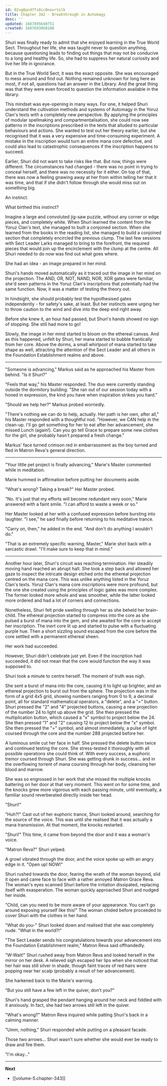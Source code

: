 ```yaml
---
id: 02vg0pnd7fs8ic0novrtolk
title: Chapter 342 - Breakthrough in Automagy
desc: ''
updated: 1687895640751
created: 1687693868188
---
```


Shuri was finally ready to admit that she enjoyed learning in the True World Sect. Throughout her life, she was taught never to question anything, because questioning leads to finding out things that may not be conducive to a long and healthy life. So, she had to suppress her natural curiosity and live her life in ignorance.

But in the True World Sect, it was the exact opposite. She was encouraged to mess around and find out. Nothing remained unknown for long here as most, if not all, questions had an answer in the Library. And the great thing was that they were even forced to question the information available in the library.

This mindset was eye-opening in many ways. For one, it helped Shuri understand the cultivation methods and systems of Automagy in the Yoruz Clan's texts with a completely new perspective. By applying the principles of modular spellmaking and compartmentalisation, she could now see patterns in the inscriptions prescribed in the texts that alluded to particular behaviours and actions. She wanted to test out her theory earlier, but she recognised that it was a very expensive and time-consuming experiment. A mistake in the inscription would turn an entire mana core defective, and could also lead to catastrophic consequences if the inscription happens to succeed.

Earlier, Shuri did not want to take risks like that. But now, things were different. The circumstances had changed - there was no point in trying to conceal herself, and there was no necessity for it either. On top of that, there was now a feeling gnawing away at her from within telling her that it was time, and that if she didn't follow through she would miss out on something big.

An instinct.

What birthed this instinct?

Imagine a large and convoluted jig-saw puzzle, without any corner or edge pieces, and completely white. When Shuri learned the content from the Yoruz Clan's text, she managed to built a conjoined section. When she learned from the books in the reading list, she managed to build a conjoined section that completely encircled the previous clump. The last few sessions with Sect Leader Larks managed to bring to the forefront, the required pieces that would join up the encirclement with the clump at the centre. All Shuri needed to do now was find out what goes where.

She had an idea - an image prepared in her mind.

Shuri's hands moved automatically as it traced out the image in her mind on the projection. The AND, OR, NOT, NAND, NOR, XOR gates were familiar, she'd seen patterns in the Yoruz Clan's inscriptions that potentially had the same function. Now, it was a matter of testing the theory out.

In hindsight, she should probably test the hypothesised gates independently - for safety's sake, at least. But her instincts were urging her to throw caution to the wind and dive into the deep end right away.

Before she knew it, an hour had passed, but Shuri's hands showed no sign of stopping. She still had more to go!

Slowly, the image in her mind started to bloom on the ethereal canvas. And as this happened, unfelt by Shuri, her mana started to bubble frantically from her core. Above the dorms, a small whirlpool of mana started to take shape as well, attracting the attention of the Sect Leader and all others in the Foundation Establishment realms and above.

____

"Someone is advancing," Markus said as he approached his Master from behind. "Is it Shuri?"

"Feels that way," his Master responded. The duo were currently standing outside the dormitory building. "She ran out of our session today with a honed in expression, the kind you have when inspiration strikes you hard."

"Should we help her?" Markus probed worriedly.

"There's nothing we can do to help, actually. Her path is her own, after all," his Master responded with a thoughtful nod. "However, we CAN help in the clean-up. I'll go get something for her to eat after her advancement, she missed Lunch (again!). Can you go tell Grace to prepare some new clothes for the girl, she probably hasn't prepared a fresh change."

Markus' face turned crimson red in embarrassment as the boy turned and fled in Matron Reva's general direction.

____

"Your little pet project is finally advancing," Marie's Master commented while in meditation.

Marie hummed in affirmation before putting her documents aside.

"What's wrong? Taking a break?" Her Master probed.

"No. It's just that my efforts will become redundant very soon," Marie answered with a faint smile. "I can afford to waste a week or so."

Her Master looked at her with a confused expression before bursting into laughter. "I see," he said finally before returning to his meditative trance.

"Carry on, then," he added in the end. "And don't do anything I wouldn't do."

"That is an extremely specific warning, Master," Marie shot back with a sarcastic drawl. "I'll make sure to keep that in mind."

____

Another hour later, Shuri's circuit was reaching termination. Her steadily moving hand reached an abrupt halt. She took a step back and allowed her gaze to inspect the intricate design etched onto the ethereal projection centred on the mana core. This was unlike anything listed in the Yoruz Clan's texts. Yoruz Clan's mana core inscriptions were more profound, but the one she created using the principles of logic gates was more complex. The former looked more whole and was smoother, while the latter looked more ordered and had a lot of corners and connections.

Nonetheless, Shuri felt pride swelling through her as she beheld her brain-child. The ethereal projection started to compress into the core as she pulsed a burst of mana into the gem, and she awaited for the core to accept her inscription. The inert core lit up and started to pulse with a fluctuating purple hue. Then a short sizzling sound escaped from the core before the core settled with a permanent ethereal sheen.

Her work had succeeded.

However, Shuri didn't celebrate just yet. Even if the inscription had succeeded, it did not mean that the core would function the way it was supposed to.

Shuri took a minute to centre herself. The moment of truth was nigh.

She sent a burst of mana into the core, causing it to light up brighter, and an ethereal projection to burst out from the sphere. The projection was in the form of a grid 4x5 grid, showing numbers ranging from 0 to 9, a decimal point, all for standard mathematical operators, a "delete", and a "=" button. Shuri pressed the "2" and "4" projected buttons, causing a new projection of the number 24 to light up above the grid. She then pressed the multiplication button, which caused a "x" symbol to project below the 24. She then pressed "1" and "2" causing 12 to project below the "x" symbol. She then pressed the "=" symbol, and almost immediately, a pulse of light coursed through the core and the number 288 projected before her.

A luminous smile cut her face in half. She pressed the delete button twice and continued testing the core. She stress-tested it thoroughly with all possible operations she could think of. With every success, a euphoric tremor coursed through Shuri. She was getting drunk in success... and in the overflowing torrent of mana coursing through her body, cleansing her blood and marrow.

She was so engrossed in her work that she missed the multiple knocks battering on her door at that very moment. This went on for some time, and the knocks grew more vigorous with each passing minute, until eventually, a familiar sound reverberated directly inside her head.

"Shuri!"

"Huh?!" Cast out of her euphoric trance, Shuri looked around, searching for the source of the voice. This was until she realised that it was actually a mana transmission. At that moment, the knocks restarted.

"Shuri!" This time, it came from beyond the door and it was a woman's voice.

"Matron Reva?" Shuri yelped.

A growl vibrated through the door, and the voice spoke up with an angry edge in it. "Open up! NOW!"

Shuri rushed towards the door, fearing the wrath of the woman beyond, slid it open and came face to face with a rather annoyed Matron Grace Reva. The woman's eyes scanned Shuri before the irritation dissipated, replacing itself with exasperation. The woman quickly approached Shuri and nudged her inside.

"Child, can you need to be more aware of your appearance. You can't go around exposing yourself like this!" The woman chided before proceeded to cover Shuri with the clothes in her hand.

"What do you-" Shuri looked down and realised that she was completely nude. "What in the world?!"

"The Sect Leader sends his congratulations towards your advancement into the Foundation Establishment realm," Matron Reva said offhandedly.

"W-Wait!" Shuri rushed away from Matron Reva and looked herself in the mirror on her desk. A relieved sigh escaped her lips when she noticed that her hair was still silver in shade, though faint traces of red hairs were popping near her scalp (probably a result of her advancement).

She harkened back to the Marie's warning.

"But you still have a few left in the quiver, don't you?"

Shuri's hand grasped the pendant hanging around her neck and fiddled with it anxiously. In fact, she had two arrows still left in the quiver.

"What's wrong?" Matron Reva inquired while patting Shuri's back in a calming manner.

"Umm, nothing," Shuri responded while putting on a pleasant facade.

Those two arrows... Shuri wasn't sure whether she would ever be ready to draw and fire them.

"I'm okay..."

____

**Next**
* [[volume-5.chapter-343]]